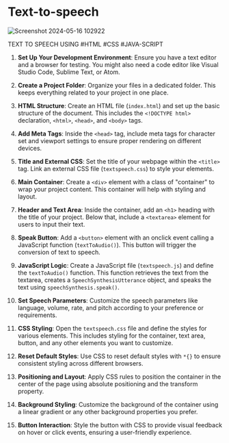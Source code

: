 # Text-to-speech
![Screenshot 2024-05-16 102922](https://github.com/Jatin9826/Text-to-speech/assets/167497208/0550b7f0-309f-4aef-81e7-67d3264fe743)

TEXT TO SPEECH USING #HTML #CSS #JAVA-SCRIPT



1. **Set Up Your Development Environment**: Ensure you have a text editor and a browser for testing. You might also need a code editor like Visual Studio Code, Sublime Text, or Atom.

2. **Create a Project Folder**: Organize your files in a dedicated folder. This keeps everything related to your project in one place.

3. **HTML Structure**: Create an HTML file (`index.html`) and set up the basic structure of the document. This includes the `<!DOCTYPE html>` declaration, `<html>`, `<head>`, and `<body>` tags.

4. **Add Meta Tags**: Inside the `<head>` tag, include meta tags for character set and viewport settings to ensure proper rendering on different devices.

5. **Title and External CSS**: Set the title of your webpage within the `<title>` tag. Link an external CSS file (`textspeech.css`) to style your elements.

6. **Main Container**: Create a `<div>` element with a class of "container" to wrap your project content. This container will help with styling and layout.

7. **Header and Text Area**: Inside the container, add an `<h1>` heading with the title of your project. Below that, include a `<textarea>` element for users to input their text.

8. **Speak Button**: Add a `<button>` element with an onclick event calling a JavaScript function (`textToAudio()`). This button will trigger the conversion of text to speech.

9. **JavaScript Logic**: Create a JavaScript file (`textspeech.js`) and define the `textToAudio()` function. This function retrieves the text from the textarea, creates a `SpeechSynthesisUtterance` object, and speaks the text using `speechSynthesis.speak()`.

10. **Set Speech Parameters**: Customize the speech parameters like language, volume, rate, and pitch according to your preference or requirements.

11. **CSS Styling**: Open the `textspeech.css` file and define the styles for various elements. This includes styling for the container, text area, button, and any other elements you want to customize.

12. **Reset Default Styles**: Use CSS to reset default styles with `*{}` to ensure consistent styling across different browsers.

13. **Positioning and Layout**: Apply CSS rules to position the container in the center of the page using absolute positioning and the transform property.

14. **Background Styling**: Customize the background of the container using a linear gradient or any other background properties you prefer.

15. **Button Interaction**: Style the button with CSS to provide visual feedback on hover or click events, ensuring a user-friendly experience.


